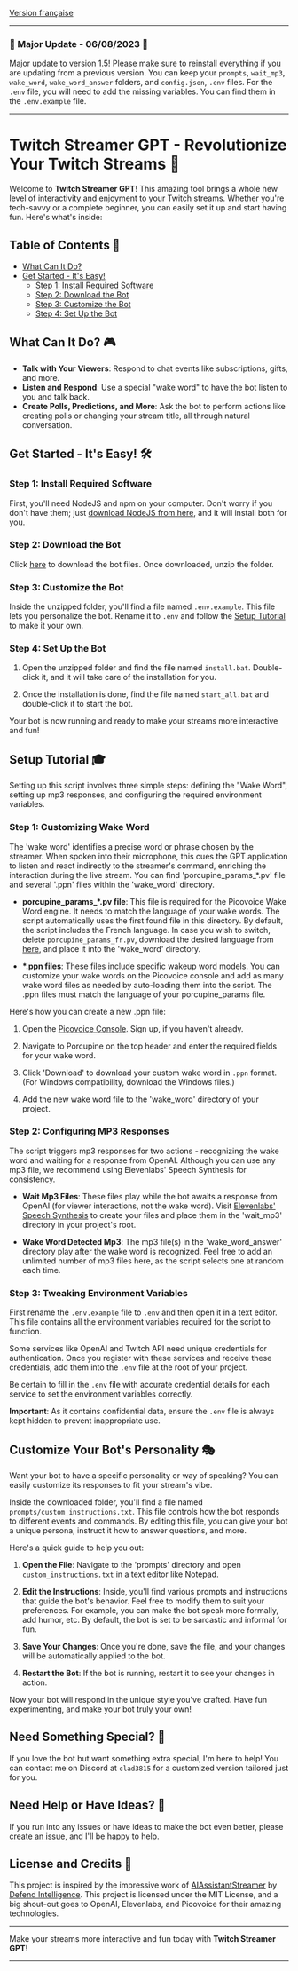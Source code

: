 
[Version française](README_FR.md)


---

### 🚨 Major Update - 06/08/2023 🚨
Major update to version 1.5! Please make sure to reinstall everything if you are updating from a previous version. You can keep your `prompts`, `wait_mp3`, `wake_word`, `wake_word_answer` folders, and `config.json`, `.env` files.
For the `.env` file, you will need to add the missing variables. You can find them in the `.env.example` file.

---

# Twitch Streamer GPT - Revolutionize Your Twitch Streams 🚀

Welcome to **Twitch Streamer GPT**! This amazing tool brings a whole new level of interactivity and enjoyment to your Twitch streams. Whether you're tech-savvy or a complete beginner, you can easily set it up and start having fun. Here's what's inside:

## Table of Contents 📑

- [What Can It Do?](#what-can-it-do-)
- [Get Started - It's Easy!](#get-started---its-easy-)
  * [Step 1: Install Required Software](#step-1--install-required-software)
  * [Step 2: Download the Bot](#step-2--download-the-bot)
  * [Step 3: Customize the Bot](#step-3--customize-the-bot)
  * [Step 4: Set Up the Bot](#step-4--set-up-the-bot)


## What Can It Do? 🎮

- **Talk with Your Viewers**: Respond to chat events like subscriptions, gifts, and more.
- **Listen and Respond**: Use a special "wake word" to have the bot listen to you and talk back.
- **Create Polls, Predictions, and More**: Ask the bot to perform actions like creating polls or changing your stream title, all through natural conversation.


## Get Started - It's Easy! 🛠️

### Step 1: Install Required Software

First, you'll need NodeJS and npm on your computer. Don't worry if you don't have them; just [download NodeJS from here](https://nodejs.org/), and it will install both for you.

### Step 2: Download the Bot

Click [here](https://github.com/Clad3815/Twitch-Streamer-GPT/archive/main.zip) to download the bot files. Once downloaded, unzip the folder.

### Step 3: Customize the Bot

Inside the unzipped folder, you'll find a file named `.env.example`. This file lets you personalize the bot. Rename it to `.env` and follow the [Setup Tutorial](#setup-tutorial) to make it your own.

### Step 4: Set Up the Bot

1. Open the unzipped folder and find the file named `install.bat`. Double-click it, and it will take care of the installation for you.

2. Once the installation is done, find the file named `start_all.bat` and double-click it to start the bot.

Your bot is now running and ready to make your streams more interactive and fun!

## Setup Tutorial 🎓

Setting up this script involves three simple steps: defining the "Wake Word", setting up mp3 responses, and configuring the required environment variables.

### Step 1: Customizing Wake Word

The 'wake word' identifies a precise word or phrase chosen by the streamer. When spoken into their microphone, this cues the GPT application to listen and react indirectly to the streamer's command, enriching the interaction during the live stream.
You can find 'porcupine_params_*.pv' file and several '.ppn' files within the 'wake_word' directory.

- **porcupine_params_*.pv file**: This file is required for the Picovoice Wake Word engine. It needs to match the language of your wake words. The script automatically uses the first found file in this directory. By default, the script includes the French language. In case you wish to switch, delete `porcupine_params_fr.pv`, download the desired language from [here](https://github.com/Picovoice/porcupine/tree/master/lib/common), and place it into the 'wake_word' directory.

- **\*.ppn files**: These files include specific wakeup word models. You can customize your wake words on the Picovoice console and add as many wake word files as needed by auto-loading them into the script. The .ppn files must match the language of your porcupine_params file.

Here's how you can create a new .ppn file:

  1. Open the [Picovoice Console](https://console.picovoice.ai/). Sign up, if you haven't already.

  2. Navigate to Porcupine on the top header and enter the required fields for your wake word.

  3. Click 'Download' to download your custom wake word in `.ppn` format. (For Windows compatibility, download the Windows files.)

  4. Add the new wake word file to the 'wake_word' directory of your project.

### Step 2: Configuring MP3 Responses

The script triggers mp3 responses for two actions - recognizing the wake word and waiting for a response from OpenAI. Although you can use any mp3 file, we recommend using Elevenlabs' Speech Synthesis for consistency.

- **Wait Mp3 Files**: These files play while the bot awaits a response from OpenAI (for viewer interactions, not the wake word). Visit [Elevenlabs' Speech Synthesis](https://elevenlabs.io/speech-synthesis) to create your files and place them in the 'wait_mp3' directory in your project's root.

- **Wake Word Detected Mp3**: The mp3 file(s) in the 'wake_word_answer' directory play after the wake word is recognized. Feel free to add an unlimited number of mp3 files here, as the script selects one at random each time.


### Step 3: Tweaking Environment Variables

First rename the `.env.example` file to `.env` and then open it in a text editor. This file contains all the environment variables required for the script to function.

Some services like OpenAI and Twitch API need unique credentials for authentication. Once you register with these services and receive these credentials, add them into the `.env` file at the root of your project.

Be certain to fill in the `.env` file with accurate credential details for each service to set the environment variables correctly.

**Important**: As it contains confidential data, ensure the `.env` file is always kept hidden to prevent inappropriate use.

## Customize Your Bot's Personality 🎭

Want your bot to have a specific personality or way of speaking? You can easily customize its responses to fit your stream's vibe.

Inside the downloaded folder, you'll find a file named `prompts/custom_instructions.txt`. This file controls how the bot responds to different events and commands. By editing this file, you can give your bot a unique persona, instruct it how to answer questions, and more.

Here's a quick guide to help you out:

1. **Open the File**: Navigate to the 'prompts' directory and open `custom_instructions.txt` in a text editor like Notepad.

2. **Edit the Instructions**: Inside, you'll find various prompts and instructions that guide the bot's behavior. Feel free to modify them to suit your preferences. For example, you can make the bot speak more formally, add humor, etc. By default, the bot is set to be sarcastic and informal for fun.

3. **Save Your Changes**: Once you're done, save the file, and your changes will be automatically applied to the bot.

4. **Restart the Bot**: If the bot is running, restart it to see your changes in action.

Now your bot will respond in the unique style you've crafted. Have fun experimenting, and make your bot truly your own!


## Need Something Special? 💼

If you love the bot but want something extra special, I'm here to help! You can contact me on Discord at `clad3815` for a customized version tailored just for you.

## Need Help or Have Ideas? 🙌

If you run into any issues or have ideas to make the bot even better, please [create an issue](https://github.com/Clad3815/Twitch-Streamer-GPT/issues), and I'll be happy to help.

## License and Credits 📜

This project is inspired by the impressive work of [AIAssistantStreamer](https://github.com/anisayari/AIAssistantStreamer/) by [Defend Intelligence](https://www.youtube.com/c/DefendIntelligence-tech).
This project is licensed under the MIT License, and a big shout-out goes to OpenAI, Elevenlabs, and Picovoice for their amazing technologies.

---

Make your streams more interactive and fun today with **Twitch Streamer GPT**!

---